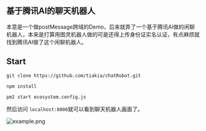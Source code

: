 ## 基于腾讯AI的聊天机器人

  本意是一个做postMessage跨域的Demo，后来就弄了一个基于腾讯AI做的闲聊机器人，本来是打算用图灵机器人做的可是还得上传身份证实名认证，有点麻烦就找到腾讯AI做了这个闲聊机器人。

## Start
```
git clone https://github.com/tiakia/chatRobot.git

npm install

pm2 start ecosystem.config.js
```

然后访问 `localhost:8000`就可以看到聊天机器人画面了。

![example.png](https://github.com/tiakia/chatRobot/master/images/example.png)
